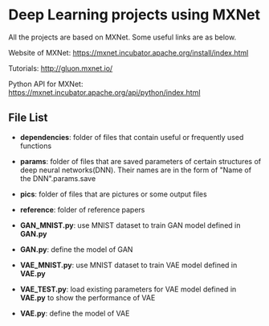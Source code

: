 # Deep Learning projects using MXNet

All the projects are based on MXNet. Some useful links are as below.

Website of MXNet: https://mxnet.incubator.apache.org/install/index.html

Tutorials: http://gluon.mxnet.io/

Python API for MXNet: https://mxnet.incubator.apache.org/api/python/index.html

## File List

- **dependencies**: folder of files that contain useful or frequently used functions

- **params**: folder of files that are saved parameters of certain structures of deep neural networks(DNN). Their names are in the form of "Name of the DNN".params.save

- **pics**: folder of files that are pictures or some output files

- **reference**: folder of reference papers

- **GAN_MNIST.py**: use MNIST dataset to train GAN model defined in **GAN.py**

- **GAN.py**: define the model of GAN

- **VAE_MNIST.py**: use MNIST dataset to train VAE model defined in **VAE.py**

- **VAE_TEST.py**: load existing parameters for VAE model defined in **VAE.py** to show the performance of VAE

- **VAE.py**: define the model of VAE

  ​